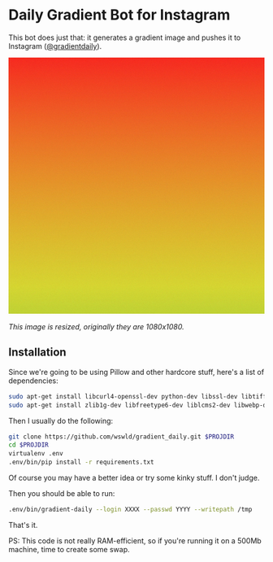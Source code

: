 # Daily Gradient Bot for Instagram

This bot does just that: it generates a gradient image and pushes it to Instagram ([@gradientdaily](https://www.instagram.com/gradientdaily/)).

![Look, ma, it's a gradient!](/example.jpg)

*This image is resized, originally they are 1080x1080.*

## Installation

Since we're going to be using Pillow and other hardcore stuff, here's a list of dependencies:

``` bash
sudo apt-get install libcurl4-openssl-dev python-dev libssl-dev libtiff5-dev
sudo apt-get install zlib1g-dev libfreetype6-dev liblcms2-dev libwebp-dev tcl8.6-dev tk8.6-dev python-tk
```
Then I usually do the following:

``` bash
git clone https://github.com/wswld/gradient_daily.git $PROJDIR
cd $PROJDIR
virtualenv .env
.env/bin/pip install -r requirements.txt
```
Of course you may have a better idea or try some kinky stuff. I don't judge.

Then you should be able to run:

``` sh 
.env/bin/gradient-daily --login XXXX --passwd YYYY --writepath /tmp 
```

That's it.

PS: This code is not really RAM-efficient, so if you're running it on a 500Mb machine, time to create some swap.